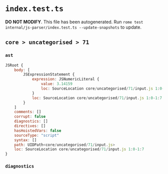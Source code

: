 # `index.test.ts`

**DO NOT MODIFY**. This file has been autogenerated. Run `rome test internal/js-parser/index.test.ts --update-snapshots` to update.

## `core > uncategorised > 71`

### `ast`

```javascript
JSRoot {
	body: [
		JSExpressionStatement {
			expression: JSNumericLiteral {
				value: 3.14159
				loc: SourceLocation core/uncategorised/71/input.js 1:0-1:7
			}
			loc: SourceLocation core/uncategorised/71/input.js 1:0-1:7
		}
	]
	comments: []
	corrupt: false
	diagnostics: []
	directives: []
	hasHoistedVars: false
	sourceType: "script"
	syntax: []
	path: UIDPath<core/uncategorised/71/input.js>
	loc: SourceLocation core/uncategorised/71/input.js 1:0-1:7
}
```

### `diagnostics`

```

```
